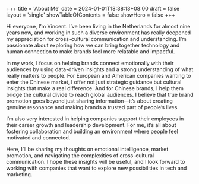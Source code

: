 +++
title = 'About Me'
date = 2024-01-01T18:38:13+08:00
draft = false
layout = 'single'
showTableOfContents = false
showHero = false
+++


Hi everyone, I’m Vincent. I’ve been living in the Netherlands for almost nine years now, and working in such a diverse environment has really deepened my appreciation for cross-cultural communication and understanding. I’m passionate about exploring how we can bring together technology and human connection to make brands feel more relatable and impactful.

In my work, I focus on helping brands connect emotionally with their audiences by using data-driven insights and a strong understanding of what really matters to people. For European and American companies wanting to enter the Chinese market, I offer not just strategic guidance but cultural insights that make a real difference. And for Chinese brands, I help them bridge the cultural divide to reach global audiences. I believe that true brand promotion goes beyond just sharing information—it’s about creating genuine resonance and making brands a trusted part of people’s lives.

I’m also very interested in helping companies support their employees in their career growth and leadership development. For me, it’s all about fostering collaboration and building an environment where people feel motivated and connected.

Here, I’ll be sharing my thoughts on emotional intelligence, market promotion, and navigating the complexities of cross-cultural communication. I hope these insights will be useful, and I look forward to working with companies that want to explore new possibilities in tech and marketing.

<!-- My hobbies:

{{< keywordList >}}
{{< keyword >}} Hiking {{< /keyword >}}
{{< keyword >}} Swimming {{< /keyword >}}
{{< keyword >}} Skiing {{< /keyword >}}
{{< keyword >}} Japanese cuisine and culture {{< /keyword >}}
{{< keyword >}} Traveling {{< /keyword >}}
{{< keyword >}} Movies: Drama, Mystery, Sci-Fi {{< /keyword >}}
{{< keyword >}} TV Shows: Black Mirror, Game of Thrones, etc. {{< /keyword >}}
{{< keyword >}} Fantasy novels {{< /keyword >}}
{{< keyword >}} Non-fiction books {{< /keyword >}}
{{< keyword >}} Ed Sheeran {{< /keyword >}}
{{< keyword >}} Imagine Dragons {{< /keyword >}}
{{< keyword >}} Black Pink {{< /keyword >}}
{{< keyword >}} Hans Zimmer {{< /keyword >}}
{{< keyword >}} Strategy role-playing games {{< /keyword >}}
{{< keyword >}} Board games {{< /keyword >}}
{{< /keywordList >}}


My interest areas:

{{< keywordList >}}
{{< keyword >}} Personal growth {{< /keyword >}}
{{< keyword >}} Career growth {{< /keyword >}}
{{< keyword >}} Career Planning {{< /keyword >}}
{{< keyword >}} Artificial intelligence {{< /keyword >}}
{{< keyword >}} Technology {{< /keyword >}}
{{< keyword >}} Psychology {{< /keyword >}}
{{< keyword >}} Marketing {{< /keyword >}}
{{< keyword >}} Business {{< /keyword >}}
{{< /keywordList >}} -->
